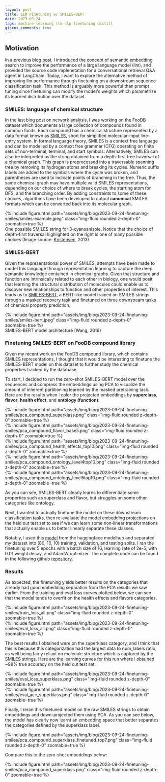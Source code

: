 ```yaml
---
layout: post
title: LLM Finetuning w/ SMILES-BERT
date: 2023-09-24
tags: machine-learning llm nlp finetuning distill
giscus_comments: true
---
```


## Motivation
In a previous blog [post](/blog/2023/embedding-gpt), I introduced the concept of semantic embedding search to improve the performance of a large language model (llm), and provided the source code implenetation for a conversational retrieval Q&A agent in LangChain. Today, I want to explore the alternative method of improving llm performance through finetuning on a downstream sequence classification task. This method is arguably more powerful than prompt tuning since finetuning can modify the model's weights which parametrize its learned distribution over the dataset.

### SMILES: language of chemical structure
In the last blog post on [network analysis](/blog/2023/network-analysis-p1), I was working on the [FooDB](https://foodb.ca/) dataset which documents a large collection of compounds found in common foods. Each compound has a chemical structure represented by a data format known as [SMILES](https://en.wikipedia.org/wiki/Simplified_molecular-input_line-entry_system), short for simplified molecular-input line-entry system. In formal language theory, SMILES is a context free language and can be modelled by a context free grammar (CFG) operating on finite sets of non-terminal, terminal, and start symbols. Alternatively, SMILES can also be interpreted as the string obtained from a depth-first tree traversal of a chemical graph. This graph is preprocessed into a traversable spanning tree by removing its hydrogen atoms and breaking its cycles. Numeric suffix labels are added to the symbols where the cycle was broken, and parentheses are used to indicate points of branching in the tree. Thus, the same chemical graph may have multiple valid SMILES representations, depending on our choice of where to break cycles, the starting atom for DFS, and the branching order. By adding constraints to some of these choices, algorithms have been developed to output **canonical** SMILES formats which can be converted back into its molecular graph.

<div class="fake-img">
  {% include figure.html path="assets/img/blog/2023-09-24-finetuning-smiles/smiles-example.jpeg" class="img-fluid rounded z-depth-0" zoomable=true %}
</div>
<div class="caption">
    One possible SMILES string for 3-cyanoanisole. Notice that the choice of depth-first traversal highlighted on the right is one of many possible choices (Image source: <a href="https://www.researchgate.net/publication/261258149_Methods_for_Similarity-based_Virtual_Screening">Kristensen</a>, 2013)
</div>

### SMILES-BERT
Given the representational power of SMILES, attempts have been made to model this language through representation learning to capture the deep semantic knowledge contained in chemical graphs. Given that structure and function are intrinsically related to each other in biology, one would posit that learning the structural distribution of molecules could enable us to discover new relationships to function and other properties of interest. This leads us to [SMILES-BERT](https://dl.acm.org/doi/10.1145/3307339.3342186), a BERT-like model trained on SMILES strings through a masked recovery task and finetuned on three downstream tasks of chemical property prediction. 

<div class="fake-img">
  {% include figure.html path="assets/img/blog/2023-09-24-finetuning-smiles/smiles-bert.jpeg" class="img-fluid rounded z-depth-0" zoomable=true %}
</div>
<div class="caption">
    SMILES-BERT model architecture (Wang, 2019)
</div>

### Finetuning SMILES-BERT on FooDB compound library
Given my recent work on the FooDB compound library, which contains SMILES representations, I thought that it would be interesting to finetune the SMILES-BERT model on this dataset to further study the chemical properties tracked by the database. 

To start, I decided to run the zero-shot SMILES-BERT model over the sequences and compress the embeddings using PCA to visualize the amount of inherent partitioning learned by the masked pretraining task. Here are the results when I color the projected embeddings by **superclass**, **flavor**, **health effect**, and **ontology (function)**:

<div class="fake-img">
    {% include figure.html path="assets/img/blog/2023-09-24-finetuning-smiles/pca_compound_superklass.png" class="img-fluid rounded z-depth-0" zoomable=true %}
</div>

<div class="row mt-3">
    <div class="col-sm mt-3 mt-md-0">
        {% include figure.html path="assets/img/blog/2023-09-24-finetuning-smiles/pca_compound_flavor_base5.png" class="img-fluid rounded z-depth-0" zoomable=true %}
    </div>
    <div class="col-sm mt-3 mt-md-0">
        {% include figure.html path="assets/img/blog/2023-09-24-finetuning-smiles/pca_compound_health_effects_top10.png" class="img-fluid rounded z-depth-0" zoomable=true %}
    </div>
</div>

<div class="row mt-3">
    <div class="col-sm mt-3 mt-md-0">
        {% include figure.html path="assets/img/blog/2023-09-24-finetuning-smiles/pca_compound_ontology_level4top10.png" class="img-fluid rounded z-depth-0" zoomable=true %}
    </div>
    <div class="col-sm mt-3 mt-md-0">
        {% include figure.html path="assets/img/blog/2023-09-24-finetuning-smiles/pca_compound_ontology_level5top10.png" class="img-fluid rounded z-depth-0" zoomable=true %}
    </div>
</div>

As you can see, SMILES-BERT clearly learns to differentiate some properties such as superclass and flavor, but struggles on some other categories like ontology.

Next, I wanted to actually finetune the model on these downstream classification tasks, then re-evaluate the model embedding projections on the held out test set to see if we can learn some non-linear transformations that actually enable us to better linearly separate these classes.

Notably, I used this [model](https://huggingface.co/seyonec/PubChem10M_SMILES_BPE_450k) from the huggingface modelhub and separated my dataset into (80, 10, 10) training, validation, and testing splits. I ran the finetuning over 5 epochs with a batch size of 16, learning rate of 2e-5, with 0.01 weight decay, and AdamW optimizer. The complete code can be found in the following github [repository](https://github.com/TheMatrixMaster/foodb-analysis).

### Results
As expected, the finetuning yields better results on the categories that already had good embedding separation from the PCA results we saw earlier. From the training and eval loss curves plotted below, we can see that the model tends to overfit on the health effects and flavors categories.

<div class="row mt-3">
    <div class="col-sm mt-3 mt-md-0">
        {% include figure.html path="assets/img/blog/2023-09-24-finetuning-smiles/train_loss_all.png" class="img-fluid rounded z-depth-0" zoomable=true %}
    </div>
    <div class="col-sm mt-3 mt-md-0">
        {% include figure.html path="assets/img/blog/2023-09-24-finetuning-smiles/eval_loss_all.png" class="img-fluid rounded z-depth-0" zoomable=true %}
    </div>
</div>

The best results I obtained were on the superklass category, and I think that this is because this categorization had the largest data to num_labels ratio, as well being fairly reliant on molecule structure which is captured by the SMILES strings. Here are the learning curves for this run where I obtained ~98% true accuracy on the held out test set.

<div class="row mt-3">
    <div class="col-sm mt-3 mt-md-0">
        {% include figure.html path="assets/img/blog/2023-09-24-finetuning-smiles/eval_loss_superklass.png" class="img-fluid rounded z-depth-0" zoomable=true %}
    </div>
    <div class="col-sm mt-3 mt-md-0">
        {% include figure.html path="assets/img/blog/2023-09-24-finetuning-smiles/eval_acc_superklass.png" class="img-fluid rounded z-depth-0" zoomable=true %}
    </div>
</div>

Finally, I reran this finetuned model on the raw SMILES strings to obtain embeddings and down-projected them using PCA. As you can see below, the model has clearly now learnt an embedding space that better separates the categories defined by the superklass label.

<div class="fake-img">
    {% include figure.html path="assets/img/blog/2023-09-24-finetuning-smiles/pca_compound_superklass_finetuned_top7.png" class="img-fluid rounded z-depth-0" zoomable=true %}
</div>

Compare this to the zero-shot embeddings below:

<div class="fake-img">
    {% include figure.html path="assets/img/blog/2023-09-24-finetuning-smiles/pca_compound_superklass.png" class="img-fluid rounded z-depth-0" zoomable=true %}
</div>
